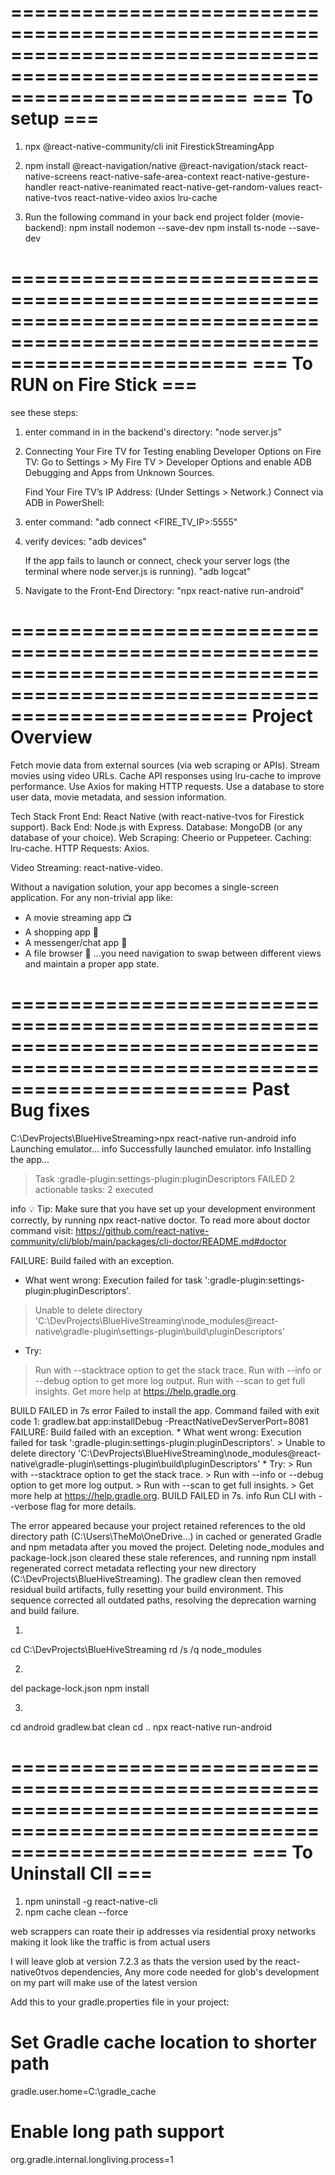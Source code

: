 
============================================================================================================================
=== To setup ===
============================================================================================================================
1. npx @react-native-community/cli init FirestickStreamingApp

2. npm install @react-navigation/native @react-navigation/stack react-native-screens react-native-safe-area-context react-native-gesture-handler react-native-reanimated react-native-get-random-values react-native-tvos react-native-video axios lru-cache

3. Run the following command in your back end project folder (movie-backend):
npm install nodemon --save-dev
npm install ts-node --save-dev


============================================================================================================================
=== To RUN on Fire Stick ===
============================================================================================================================
see these  steps:
1.  enter command in in the backend's directory: "node server.js"

2.  Connecting Your Fire TV for Testing enabling Developer Options on Fire TV:
    Go to Settings > My Fire TV > Developer Options and enable ADB Debugging and Apps from Unknown Sources.

    Find Your Fire TV’s IP Address:
    (Under Settings > Network.)
    Connect via ADB in PowerShell:

3.  enter command: "adb connect <FIRE_TV_IP>:5555"

4.  verify devices:
    "adb devices"

    If the app fails to launch or connect, check your server logs (the terminal where node server.js is running).
    "adb logcat"

5.  Navigate to the Front-End Directory:
    "npx react-native run-android"


============================================================================================================================
Project Overview
============================================================================================================================
Fetch movie data from external sources (via web scraping or APIs).
Stream movies using video URLs.
Cache API responses using lru-cache to improve performance.
Use Axios for making HTTP requests.
Use a database to store user data, movie metadata, and session information.

Tech Stack
Front End: React Native (with react-native-tvos for Firestick support).
Back End: Node.js with Express.
Database: MongoDB (or any database of your choice).
Web Scraping: Cheerio or Puppeteer.
Caching: lru-cache.
HTTP Requests: Axios.

Video Streaming: react-native-video.

Without a navigation solution, your app becomes a single-screen application. For any non-trivial app like:
- A movie streaming app 📺
- A shopping app 🛒
- A messenger/chat app 💬
- A file browser 📁
…you need navigation to swap between different views and maintain a proper app state.


============================================================================================================================
Past Bug fixes
============================================================================================================================
C:\DevProjects\BlueHiveStreaming>npx react-native run-android
info Launching emulator...
info Successfully launched emulator.
info Installing the app...
> Task :gradle-plugin:settings-plugin:pluginDescriptors FAILED
2 actionable tasks: 2 executed

info 💡 Tip: Make sure that you have set up your development environment correctly, by running npx react-native doctor. To read more about doctor command visit: https://github.com/react-native-community/cli/blob/main/packages/cli-doctor/README.md#doctor


FAILURE: Build failed with an exception.

* What went wrong:
Execution failed for task ':gradle-plugin:settings-plugin:pluginDescriptors'.
> Unable to delete directory 'C:\DevProjects\BlueHiveStreaming\node_modules\@react-native\gradle-plugin\settings-plugin\build\pluginDescriptors'

* Try:
> Run with --stacktrace option to get the stack trace.
> Run with --info or --debug option to get more log output.
> Run with --scan to get full insights.
> Get more help at https://help.gradle.org.

BUILD FAILED in 7s
error Failed to install the app. Command failed with exit code 1: gradlew.bat app:installDebug -PreactNativeDevServerPort=8081 FAILURE: Build failed with an exception. * What went wrong: Execution failed for task ':gradle-plugin:settings-plugin:pluginDescriptors'. > Unable to delete directory 'C:\DevProjects\BlueHiveStreaming\node_modules\@react-native\gradle-plugin\settings-plugin\build\pluginDescriptors' * Try: > Run with --stacktrace option to get the stack trace. > Run with --info or --debug option to get more log output. > Run with --scan to get full insights. > Get more help at https://help.gradle.org. BUILD FAILED in 7s.
info Run CLI with --verbose flag for more details.

The error appeared because your project retained references to the old directory path (C:\Users\TheMo\OneDrive\...) in cached or generated Gradle and npm metadata after you moved the project. Deleting node_modules and package-lock.json cleared these stale references, and running npm install regenerated correct metadata reflecting your new directory (C:\DevProjects\BlueHiveStreaming). The gradlew clean then removed residual build artifacts, fully resetting your build environment. This sequence corrected all outdated paths, resolving the deprecation warning and build failure.

1)
cd C:\DevProjects\BlueHiveStreaming
rd /s /q node_modules

2)
del package-lock.json
npm install

3)
cd android
gradlew.bat clean
cd ..
npx react-native run-android



============================================================================================================================
=== To Uninstall ClI ===
============================================================================================================================
1. npm uninstall -g react-native-cli
2. npm cache clean --force





web scrappers can roate their ip addresses via residential proxy networks making it look like  the traffic is from actual users

I will leave glob at version 7.2.3 as thats the version used by the react-native0tvos dependencies,
Any more code needed for glob's development on my part will make use of the latest version





Add this to your gradle.properties file in your project:

# Set Gradle cache location to shorter path
gradle.user.home=C:\\gradle_cache

# Enable long path support
org.gradle.internal.longliving.process=1
